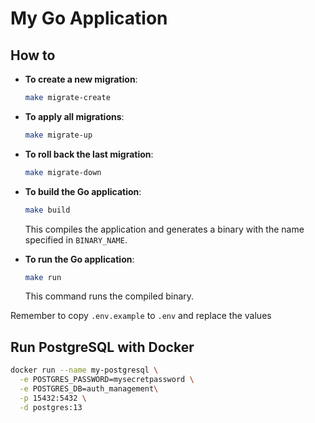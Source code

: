 # My Go Application

## How to

- **To create a new migration**:
  ```bash
  make migrate-create
  ```

- **To apply all migrations**:
  ```bash
  make migrate-up
  ```

- **To roll back the last migration**:
  ```bash
  make migrate-down
  ```

- **To build the Go application**:
  ```bash
  make build
  ```
  This compiles the application and generates a binary with the name specified in `BINARY_NAME`.

- **To run the Go application**:
  ```bash
  make run
  ```
  This command runs the compiled binary. 

Remember to copy `.env.example` to `.env` and replace the values

## Run PostgreSQL with Docker

```sh
docker run --name my-postgresql \
  -e POSTGRES_PASSWORD=mysecretpassword \
  -e POSTGRES_DB=auth_management\
  -p 15432:5432 \
  -d postgres:13
````